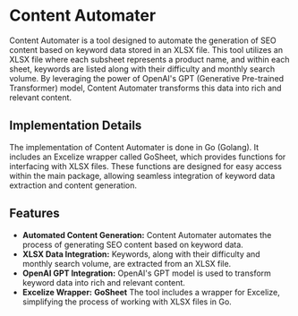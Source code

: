 # Content Automater

Content Automater is a tool designed to automate the generation of SEO content based on keyword data stored in an XLSX file. This tool utilizes an XLSX file where each subsheet represents a product name, and within each sheet, keywords are listed along with their difficulty and monthly search volume. By leveraging the power of OpenAI's GPT (Generative Pre-trained Transformer) model, Content Automater transforms this data into rich and relevant content.

## Implementation Details

The implementation of Content Automater is done in Go (Golang). It includes an Excelize wrapper called GoSheet, which provides functions for interfacing with XLSX files. These functions are designed for easy access within the main package, allowing seamless integration of keyword data extraction and content generation.

## Features

- <b>Automated Content Generation:</b> Content Automater automates the process of generating SEO content based on keyword data.
- <b>XLSX Data Integration:</b> Keywords, along with their difficulty and monthly search volume, are extracted from an XLSX file.
- <b>OpenAI GPT Integration:</b> OpenAI's GPT model is used to transform keyword data into rich and relevant content.
- <b>Excelize Wrapper:</b> **GoSheet** The tool includes a wrapper for Excelize, simplifying the process of working with XLSX files in Go.